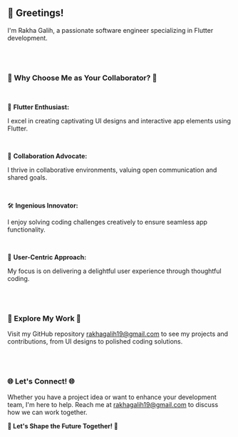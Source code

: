 ## 👋 Greetings! 

I'm Rakha Galih, a passionate software engineer specializing in Flutter development.

<br>
<br>

### 🎉 Why Choose Me as Your Collaborator? 🎉

<br>

📱 <b>Flutter Enthusiast:</b>

I excel in creating captivating UI designs and interactive app elements using Flutter.

<br>

🤝 <b>Collaboration Advocate:</b>

I thrive in collaborative environments, valuing open communication and shared goals.

<br>

🛠️ <b>Ingenious Innovator:</b>

I enjoy solving coding challenges creatively to ensure seamless app functionality.

<br>

🌟 <b>User-Centric Approach:</b>

My focus is on delivering a delightful user experience through thoughtful coding.

<br>
<br>

### 🔗 Explore My Work 🔗

Visit my GitHub repository rakhagalih19@gmail.com to see my projects and contributions, from UI designs to polished coding solutions.

<br>
<br>

### 🌐 Let's Connect! 🌐

Whether you have a project idea or want to enhance your development team, I'm here to help. Reach me at rakhagalih19@gmail.com to discuss how we can work together.

<b>🚀 Let's Shape the Future Together! 🚀</b>

<!---
RakhaGalih/RakhaGalih is a ✨ special ✨ repository because its `README.md` (this file) appears on your GitHub profile.
You can click the Preview link to take a look at your changes.
--->
